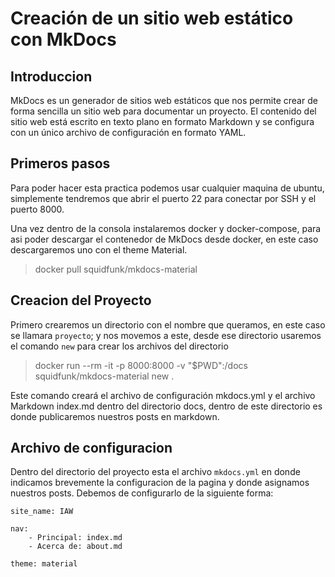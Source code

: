 # Creación de un sitio web estático con MkDocs

## Introduccion
MkDocs es un generador de sitios web estáticos que nos permite crear de forma sencilla un sitio web para documentar un proyecto. El contenido del sitio web está escrito en texto plano en formato Markdown y se configura con un único archivo de configuración en formato YAML.

## Primeros pasos
Para poder hacer esta practica podemos usar cualquier maquina de ubuntu, simplemente tendremos que abrir el puerto 22 para conectar por SSH y el puerto 8000.

Una vez dentro de la consola instalaremos docker y docker-compose, para asi poder descargar el contenedor de MkDocs desde docker, en este caso descargaremos uno con el theme Material.

> docker pull squidfunk/mkdocs-material

## Creacion del Proyecto
Primero crearemos un directorio con el nombre que queramos, en este caso se llamara `proyecto`; y nos movemos a este, desde ese directorio usaremos el comando `new` para crear los archivos del directorio

> docker run --rm -it -p 8000:8000 -v "$PWD":/docs squidfunk/mkdocs-material new .

Este comando creará el archivo de configuración mkdocs.yml y el archivo Markdown index.md dentro del directorio docs, dentro de este directorio es donde publicaremos nuestros posts en markdown.

## Archivo de configuracion

Dentro del directorio del proyecto esta el archivo `mkdocs.yml` en donde indicamos brevemente la configuracion de la pagina y donde asignamos nuestros posts.
Debemos de configurarlo de la siguiente forma:

```
site_name: IAW

nav:
    - Principal: index.md
    - Acerca de: about.md

theme: material
```
